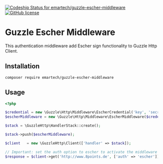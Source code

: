 [ ![Codeship Status for emartech/guzzle-escher-middleware](https://app.codeship.com/projects/cd815f30-db79-0136-acc2-4a98e051cb94/status?branch=master)](https://app.codeship.com/projects/317747) 
[![GitHub license](https://img.shields.io/github/license/emartech/guzzle-escher-middleware.svg)](https://github.com/emartech/guzzle-escher-middleware/blob/master/LICENSE.md)


# Guzzle Escher Middleware

This authentication middleware add Escher sign functionality to Guzzle Http Client.

## Installation
`composer require emartech/guzzle-escher-middleware`

## Usage
```php
<?php

$credential = new \Guzzle\Http\Middleware\EscherCredential('key', 'secret', 'some/credential/scope');
$escherMiddleware = new \Guzzle\Http\Middleware\EscherMiddleware($credential);

$stack = \GuzzleHttp\HandlerStack::create();

$stack->push($escherMiddleware);

$client   = new \GuzzleHttp\Client(['handler' => $stack]);

// Important: set the auth option to escher to activate the middleware
$response = $client->get('http://www.8points.de', ['auth' => 'escher']);

```
